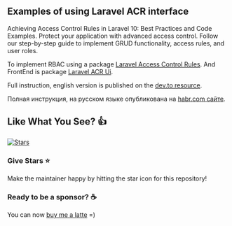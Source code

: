 
## Examples of using Laravel ACR interface

Achieving Access Control Rules in Laravel 10: Best Practices and Code Examples.
Protect your application with advanced access control.
Follow our step-by-step guide to implement GRUD functionality, access rules, and user roles.

To implement RBAC using a package [Laravel Access Control Rules](https://github.com/wnikk/laravel-access-rules/).
And FrontEnd is package [Laravel ACR Ui](https://github.com/wnikk/laravel-access-ui/).

Full instruction, english version is published on the [dev.to resource](https://dev.to/wnikk/how-use-access-control-rules-and-grud-in-laravel-10-tutorial-step-by-step-307a).

Полная инструкция, на русском языке опубликована на [habr.com сайте](https://habr.com/ru/articles/729414/).

## Like What You See? :thumbsup:

[![Stars](https://img.shields.io/github/stars/wnikk/-laravel-access-example)](https://github.com/wnikk/-laravel-access-example)

### Give Stars :star:

Make the maintainer happy by hitting the star icon for this repository!

### Ready to be a sponsor? :coffee:

You can now [buy me a latte](https://www.buymeacoffee.com/wnik) =)

